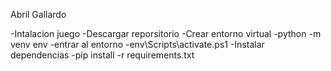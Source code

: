 Abril Gallardo



-Intalacion juego
-Descargar reporsitorio
-Crear entorno virtual
-python -m venv env
-entrar al entorno
-env\Scripts\activate.ps1
-Instalar dependencias
-pip install -r requirements.txt
